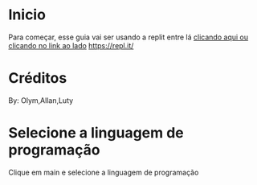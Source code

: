 # Inicio
Para começar, esse guia vai ser usando a replit entre lá [clicando aqui ou clicando no link ao lado](https://repl.it)
https://repl.it/
# Créditos
By: Olym,Allan,Luty

# Selecione a linguagem de programação
Clique em main e selecione a linguagem de programação
